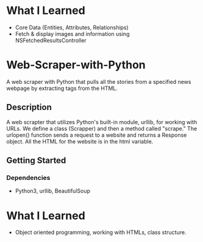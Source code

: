 

# What I Learned

* Core Data (Entities, Attributes, Relationships)
* Fetch & display images and information using NSFetchedResultsController

# Web-Scraper-with-Python

A web scraper with Python that pulls all the stories from a specified news webpage by extracting tags from the HTML.


## Description

A web scrapter that utilizes Python's built-in module, urllib, for working with URLs. We define a class (Scrapper)
and then a method called "scrape." The urlopen() function sends a request to a website and returns a Response object.
All the HTML for the website is in the html variable. 
## Getting Started

### Dependencies

* Python3, urllib, BeautifulSoup


# What I Learned

* Object oriented programming, working with HTMLs, class structure.
